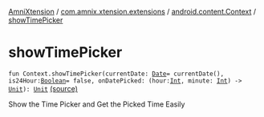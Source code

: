 [AmniXtension](../../index.md) / [com.amnix.xtension.extensions](../index.md) / [android.content.Context](index.md) / [showTimePicker](./show-time-picker.md)

# showTimePicker

`fun Context.showTimePicker(currentDate: `[`Date`](http://docs.oracle.com/javase/6/docs/api/java/util/Date.html)` = currentDate(), is24Hour: `[`Boolean`](https://kotlinlang.org/api/latest/jvm/stdlib/kotlin/-boolean/index.html)` = false, onDatePicked: (hour: `[`Int`](https://kotlinlang.org/api/latest/jvm/stdlib/kotlin/-int/index.html)`, minute: `[`Int`](https://kotlinlang.org/api/latest/jvm/stdlib/kotlin/-int/index.html)`) -> `[`Unit`](https://kotlinlang.org/api/latest/jvm/stdlib/kotlin/-unit/index.html)`): `[`Unit`](https://kotlinlang.org/api/latest/jvm/stdlib/kotlin/-unit/index.html) [(source)](https://github.com/AmniX/AmniXTension/tree/master/AmniXtension/src/main/java/com/amnix/xtension/extensions/ContextExtension.kt#L455)

Show the Time Picker and Get the Picked Time Easily

